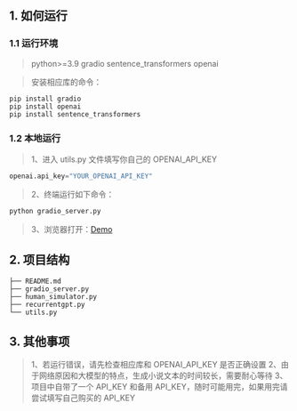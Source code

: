 ## 1. 如何运行

### 1.1 运行环境

> python>=3.9
> gradio
> sentence_transformers
> openai

> 安装相应库的命令：

```shell
pip install gradio
pip install openai
pip install sentence_transformers
```

### 1.2 本地运行

> 1、进入 utils.py 文件填写你自己的 OPENAI_API_KEY

```utils.py line:4
openai.api_key="YOUR_OPENAI_API_KEY"
```

> 2、终端运行如下命令：

```sh
python gradio_server.py
```

> 3、浏览器打开：[Demo](http://127.0.0.1:7860)

## 2. 项目结构

```
├── README.md
├── gradio_server.py
├── human_simulator.py
├── recurrentgpt.py
└── utils.py
```

## 3. 其他事项

> 1、若运行错误，请先检查相应库和 OPENAI_API_KEY 是否正确设置
> 2、由于网络原因和大模型的特点，生成小说文本的时间较长，需要耐心等待
> 3、项目中自带了一个 API_KEY 和备用 API_KEY，随时可能用完，如果用完请尝试填写自己购买的 API_KEY
